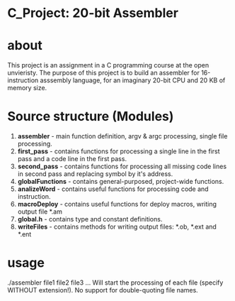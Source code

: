 # C_Project: 20-bit Assembler

# about
This project is an assignment in a C programming course at the open unvieristy. The purpose of this project is to build an assembler for 16-instruction asssembly language, for an imaginary 20-bit CPU and 20 KB of memory size. 

# Source structure (Modules)
1. **assembler** - main function definition, argv & argc processing, single file processing.
2. **first_pass** - contains functions for processing a single line in the first pass and a code line in the first pass.
3. **second_pass** - contains functions for processing all missing code lines in second pass and replacing symbol by it's address.
4. **globalFunctions** - contains general-purposed, project-wide functions.
5. **analizeWord** - contains useful functions for processing code and instruction.
6. **macroDeploy** - contains useful functions for deploy macros, writing output file *.am
7. **global.h** - contains type and constant definitions.
8. **writeFiles** - contains methods for writing output files: *.ob, *.ext and *.ent

# usage
./assembler file1 file2 file3 ... Will start the processing of each file (specify WITHOUT extension!). No support for double-quoting file names.
